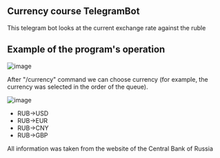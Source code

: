 ## Currency course TelegramBot

This telegram bot looks at the current exchange rate against the ruble

## Example of the program's operation

![image](https://github.com/user-attachments/assets/cb74f9f6-3e5b-4fa2-b210-a03a01ceb619)

After "/currency" command we can choose currency (for example, the currency was selected in the order of the queue).

![image](https://github.com/user-attachments/assets/6a2f286b-590d-4fec-8328-875b09da46c1)

- RUB->USD
- RUB->EUR
- RUB->CNY
- RUB->GBP

All information was taken from the website of the Central Bank of Russia
